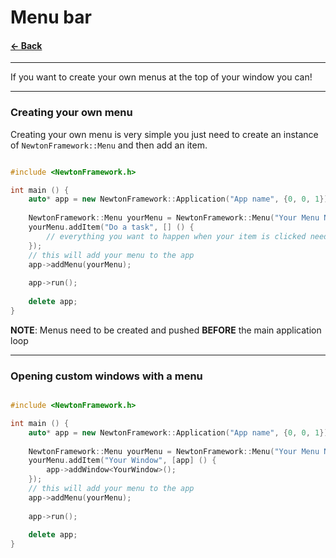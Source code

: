 # Menu bar

#### [<- Back](../README.md)

---

If you want to create your own menus at the top of your window you can!

---

### Creating your own menu
Creating your own menu is very simple you just need to create an instance of ```NewtonFramework::Menu``` and then add an item.
```c++

#include <NewtonFramework.h>

int main () {
    auto* app = new NewtonFramework::Application("App name", {0, 0, 1});
    
    NewtonFramework::Menu yourMenu = NewtonFramework::Menu("Your Menu Name");
    yourMenu.addItem("Do a task", [] () {
        // everything you want to happen when your item is clicked needs to be in here
    });
    // this will add your menu to the app
    app->addMenu(yourMenu);
    
    app->run();
    
    delete app;
}
```
**NOTE**: Menus need to be created and pushed **BEFORE** the main application loop

---

### Opening custom windows with a menu

```c++

#include <NewtonFramework.h>

int main () {
    auto* app = new NewtonFramework::Application("App name", {0, 0, 1});
    
    NewtonFramework::Menu yourMenu = NewtonFramework::Menu("Your Menu Name");
    yourMenu.addItem("Your Window", [app] () {
        app->addWindow<YourWindow>();
    });
    // this will add your menu to the app
    app->addMenu(yourMenu);
    
    app->run();
    
    delete app;
}
```